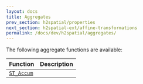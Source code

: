 ```yaml
---
layout: docs
title: Aggregates
prev_section: h2spatial/properties
next_section: h2spatial-ext/affine-transformations
permalink: /docs/dev/h2spatial/aggregates/
---
```


The following aggregate functions are available:

| Function | Description |
| - | - |
| [`ST_Accum`](../ST_Accum) | |
